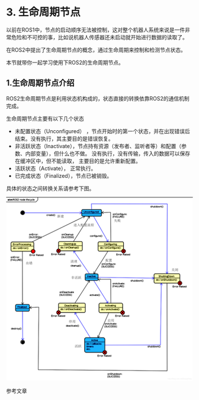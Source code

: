 # 3. 生命周期节点

以前在ROS1中，节点的启动顺序无法被控制，这对整个机器人系统来说是一件非常危险和不可控的事，比如说机器人传感器还未启动就开始进行数据的读取了。

在ROS2中提出了生命周期节点的概念，通过生命周期来控制和检测节点状态。

本节就带你一起学习使用下ROS2的生命周期节点。

## 1.生命周期节点介绍

ROS2生命周期节点是利用状态机构成的，状态直接的转换依靠ROS2的通信机制完成。

生命周期节点主要有以下几个状态

- 未配置状态（Unconfigured） ，节点开始时的第一个状态，并在出现错误后结束。没有执行，其主要目的是错误恢复。
- 非活跃状态（Inactivate），节点持有资源（发布者、监听者等）和配置（参数、内部变量），但什么也不做。 没有执行，没有传输，传入的数据可以保存在缓冲区中，但不能读取， 主要目的是允许重新配置。
- 活跃状态（Activate），  正常执行。
- 已完成状态（Finalized），节点已被销毁。

具体的状态之间转换关系请参考下图。

![img](3.生命周期节点介绍/imgs/watermark,type_ZmFuZ3poZW5naGVpdGk,shadow_10,text_aHR0cHM6Ly9ibG9nLmNzZG4ubmV0L1poYW5nUmVsYXk=,size_16,color_FFFFFF,t_70.png)

<!-- ## 2.C++生命周期实例



## 3.Python生命周期实例

## 4.总结

 -->



参考文章


